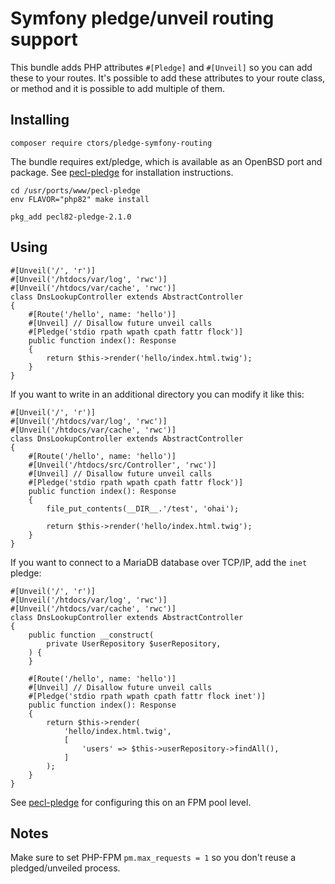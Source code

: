 # Symfony pledge/unveil routing support

This bundle adds PHP attributes `#[Pledge]` and `#[Unveil]` so you can add these to your routes.
It's possible to add these attributes to your route class, or method and it is possible to add multiple of them.

## Installing

```
composer require ctors/pledge-symfony-routing
```

The bundle requires ext/pledge, which is available as an OpenBSD port and package.
See [pecl-pledge](https://github.com/tvlooy/php-pledge/#openbsd-installation) for installation instructions.

```
cd /usr/ports/www/pecl-pledge
env FLAVOR="php82" make install

pkg_add pecl82-pledge-2.1.0
```

## Using

```
#[Unveil('/', 'r')]
#[Unveil('/htdocs/var/log', 'rwc')]
#[Unveil('/htdocs/var/cache', 'rwc')]
class DnsLookupController extends AbstractController
{
    #[Route('/hello', name: 'hello')]
    #[Unveil] // Disallow future unveil calls
    #[Pledge('stdio rpath wpath cpath fattr flock')]
    public function index(): Response
    {
        return $this->render('hello/index.html.twig');
    }
}
```

If you want to write in an additional directory you can modify it like this:

```
#[Unveil('/', 'r')]
#[Unveil('/htdocs/var/log', 'rwc')]
#[Unveil('/htdocs/var/cache', 'rwc')]
class DnsLookupController extends AbstractController
{
    #[Route('/hello', name: 'hello')]
    #[Unveil('/htdocs/src/Controller', 'rwc')]
    #[Unveil] // Disallow future unveil calls
    #[Pledge('stdio rpath wpath cpath fattr flock')]
    public function index(): Response
    {
        file_put_contents(__DIR__.'/test', 'ohai');

        return $this->render('hello/index.html.twig');
    }
}
```

If you want to connect to a MariaDB database over TCP/IP, add the `inet` pledge:

```
#[Unveil('/', 'r')]
#[Unveil('/htdocs/var/log', 'rwc')]
#[Unveil('/htdocs/var/cache', 'rwc')]
class DnsLookupController extends AbstractController
{
    public function __construct(
        private UserRepository $userRepository,
    ) {
    }

    #[Route('/hello', name: 'hello')]
    #[Unveil] // Disallow future unveil calls
    #[Pledge('stdio rpath wpath cpath fattr flock inet')]
    public function index(): Response
    {
        return $this->render(
            'hello/index.html.twig',
            [
                'users' => $this->userRepository->findAll(),
            ]
        );
    }
}
```

See [pecl-pledge](https://github.com/tvlooy/php-pledge/#fpm-configuration) for configuring this on an FPM pool level.

## Notes

Make sure to set PHP-FPM `pm.max_requests = 1` so you don't reuse a pledged/unveiled process.

